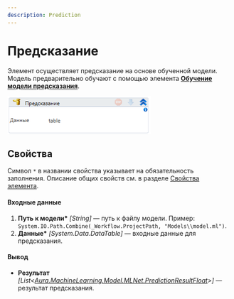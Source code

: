 ```yaml
---
description: Prediction
---
```



# Предсказание

Элемент осуществляет предсказание на основе обученной модели. Модель предварительно обучают с помощью элемента [**Обучение модели предсказания**](https://docs.primo-rpa.ru/primo-rpa/g_elements/el_extra/els_machine_learning/el_prediction_study).

![](<../../../.gitbook/assets/image (232).png>)


## Свойства
Символ `*` в названии свойства указывает на обязательность заполнения. Описание общих свойств см. в разделе [Свойства элемента](https://docs.primo-rpa.ru/primo-rpa/primo-studio/process/elements#svoistva-elementa).

#### Входные данные

1. **Путь к модели\*** *[String]* — путь к файлу модели. Пример: `System.IO.Path.Combine(_Workflow.ProjectPath, "Models\\model.ml")`.
2. **Данные\*** *[System.Data.DataTable]* — входные данные для предсказания.


#### Вывод

* **Результат** *[List<[Aura.MachineLearning.Model.MLNet.PredictionResultFloat](https://docs.primo-rpa.ru/primo-rpa/g_elements/el_extra/els_machine_learning/datatypes/predictionresultfloat)>]* — результат предсказания.
